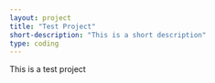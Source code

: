 ```yaml
---
layout: project
title: "Test Project"
short-description: "This is a short description"
type: coding
---
```


This is a test project